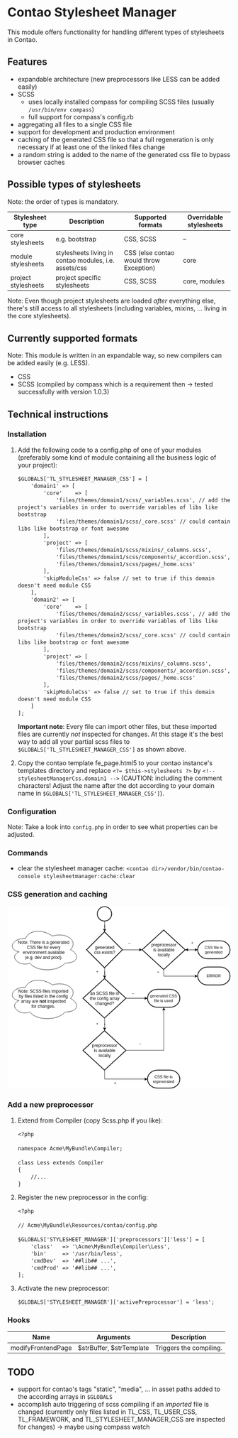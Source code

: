 # Contao Stylesheet Manager

This module offers functionality for handling different types of stylesheets in Contao.

## Features

- expandable architecture (new preprocessors like LESS can be added easily)
- SCSS
    - uses locally installed compass for compiling SCSS files (usually ```/usr/bin/env compass```)
    - full support for compass's config.rb
- aggregating all files to a single CSS file
- support for development and production environment
- caching of the generated CSS file so that a full regeneration is only necessary if at least one of the linked files change
- a random string is added to the name of the generated css file to bypass browser caches

## Possible types of stylesheets

Note: the order of types is mandatory.

| Stylesheet type     | Description                                           | Supported formats                       | Overridable stylesheets |
|---------------------|-------------------------------------------------------|-----------------------------------------|-------------------------|
| core stylesheets    | e.g. bootstrap                                        | CSS, SCSS                               | –                       |
| module stylesheets  | stylesheets living in contao modules, i.e. assets/css | CSS (else contao would throw Exception) | core                    |
| project stylesheets | project specific stylesheets                          | CSS, SCSS                               | core, modules           |

Note: Even though project stylesheets are loaded *after* everything else, there's still access to all stylesheets (including variables, mixins, ... living in the core stylesheets).

## Currently supported formats

Note: This module is written in an expandable way, so new compilers can be added easily (e.g. LESS).

- CSS
- SCSS (compiled by compass which is a requirement then -> tested successfully with version 1.0.3)

## Technical instructions

### Installation

1. Add the following code to a config.php of one of your modules (preferably some kind of module containing all the business logic of your project):

    ```
    $GLOBALS['TL_STYLESHEET_MANAGER_CSS'] = [
        'domain1' => [
            'core'    => [
                'files/themes/domain1/scss/_variables.scss', // add the project's variables in order to override variables of libs like bootstrap
                'files/themes/domain1/scss/_core.scss' // could contain libs like bootstrap or font awesome
            ],
            'project' => [
                'files/themes/domain1/scss/mixins/_columns.scss',
                'files/themes/domain1/scss/components/_accordion.scss',
                'files/themes/domain1/scss/pages/_home.scss'
            ],
            'skipModuleCss' => false // set to true if this domain doesn't need module CSS
        ],
        'domain2' => [
            'core'    => [
                'files/themes/domain2/scss/_variables.scss', // add the project's variables in order to override variables of libs like bootstrap
                'files/themes/domain2/scss/_core.scss' // could contain libs like bootstrap or font awesome
            ],
            'project' => [
                'files/themes/domain2/scss/mixins/_columns.scss',
                'files/themes/domain2/scss/components/_accordion.scss',
                'files/themes/domain2/scss/pages/_home.scss'
            ],
            'skipModuleCss' => false // set to true if this domain doesn't need module CSS
        ]
    ];
    ```

    __Important note__: Every file can import other files, but these imported files are currently *not* inspected for changes. At this stage it's the best way to add all your partial scss files to ```$GLOBALS['TL_STYLESHEET_MANAGER_CSS']``` as shown above.

2. Copy the contao template fe_page.html5 to your contao instance's templates directory and replace ```<?= $this->stylesheets ?>``` by ```<!-- stylesheetManagerCss.domain1 -->``` (CAUTION: including the comment characters! Adjust the name after the dot according to your domain name in ```$GLOBALS['TL_STYLESHEET_MANAGER_CSS']```).

### Configuration

Note: Take a look into ```config.php``` in order to see what properties can be adjusted.

### Commands

- clear the stylesheet manager cache: ```<contao dir>/vendor/bin/contao-console stylesheetmanager:cache:clear```

### CSS generation and caching

![CSS generation and caching](docs/css-generation.png)

### Add a new preprocessor

1. Extend from Compiler (copy Scss.php if you like):

    ```
    <?php
    
    namespace Acme\MyBundle\Compiler;
    
    class Less extends Compiler
    {
        //...
    }
    ```

2. Register the new preprocessor in the config:

    ```
    <?php
    
    // Acme\MyBundle\Resources/contao/config.php
    
    $GLOBALS['STYLESHEET_MANAGER']['preprocessors']['less'] = [
        'class'   => '\Acme\MyBundle\Compiler\Less',
        'bin'     => '/usr/bin/less',
        'cmdDev'  => '##lib## ...',
        'cmdProd' => '##lib## ...',
    ];
    ```

3. Activate the new preprocessor:
    
    ```
    $GLOBALS['STYLESHEET_MANAGER']['activePreprocessor'] = 'less';
    ```

### Hooks

Name | Arguments | Description
---- | --------- | -----------
modifyFrontendPage | $strBuffer, $strTemplate | Triggers the compiling.

## TODO

- support for contao's tags "static", "media", ... in asset paths added to the according arrays in ```$GLOBALS```
- accomplish auto triggering of scss compiling if an *imported* file is changed (currently only files listed in TL_CSS, TL_USER_CSS, TL_FRAMEWORK, and TL_STYLESHEET_MANAGER_CSS are inspected for changes) -> maybe using compass watch